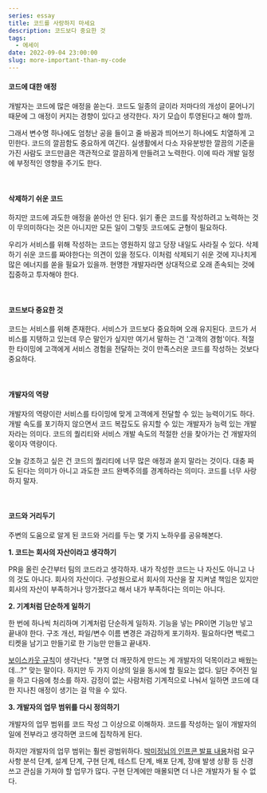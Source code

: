 ```yaml
---
series: essay
title: 코드를 사랑하지 마세요
description: 코드보다 중요한 것
tags:
  - 에세이
date: 2022-09-04 23:00:00
slug: more-important-than-my-code
---
```


#### 코드에 대한 애정

개발자는 코드에 많은 애정을 쏟는다. 코드도 일종의 글이라 저마다의 개성이 묻어나기 때문에 그 애정이 커지는 경향이 있다고 생각한다. 자기 모습이 투영된다고 해야 할까.

그래서 변수명 하나에도 엄청난 공을 들이고 줄 바꿈과 띄어쓰기 하나에도 치열하게 고민한다. 코드의 깔끔함도 중요하게 여긴다. 실생활에서 다소 자유분방한 깔끔의 기준을 가진 사람도 코드만큼은 객관적으로 깔끔하게 만들려고 노력한다. 이에 따라 개발 일정에 부정적인 영향을 주기도 한다.

<br/>

#### 삭제하기 쉬운 코드

하지만 코드에 과도한 애정을 쏟아선 안 된다. 읽기 좋은 코드를 작성하려고 노력하는 것이 무의미하다는 것은 아니지만 모든 일이 그렇듯 코드에도 균형이 필요하다.

우리가 서비스를 위해 작성하는 코드는 영원하지 않고 당장 내일도 사라질 수 있다. 삭제하기 쉬운 코드를 짜야한다는 의견이 있을 정도다. 이처럼 삭제되기 쉬운 것에 지나치게 많은 에너지를 쏟을 필요가 있을까. 현명한 개발자라면 상대적으로 오래 존속되는 것에 집중하고 투자해야 한다.

<br/>

#### 코드보다 중요한 것

코드는 서비스를 위해 존재한다. 서비스가 코드보다 중요하며 오래 유지된다. 코드가 서비스를 지탱하고 있는데 무슨 말인가 싶지만 여기서 말하는 건 '고객의 경험'이다. 적절한 타이밍에 고객에게 서비스 경험을 전달하는 것이 만족스러운 코드를 작성하는 것보다 중요하다.

<br/>

#### 개발자의 역량

개발자의 역량이란 서비스를 타이밍에 맞게 고객에게 전달할 수 있는 능력이기도 하다. 개발 속도를 포기하지 않으면서 코드 복잡도도 유지할 수 있는 개발자가 능력 있는 개발자라는 의미다. 코드의 퀄리티와 서비스 개발 속도의 적절한 선을 찾아가는 건 개발자의 몫이자 역량이다.

오늘 강조하고 싶은 건 코드의 퀄리티에 너무 많은 애정과 쏟지 말라는 것이다. 대충 짜도 된다는 의미가 아니고 과도한 코드 완벽주의를 경계하라는 의미다. 코드를 너무 사랑하지 말자.

<br/>

#### 코드와 거리두기

주변의 도움으로 알게 된 코드와 거리를 두는 몇 가지 노하우를 공유해본다.

**1. 코드는 회사의 자산이라고 생각하기**

PR을 올린 순간부터 팀의 코드라고 생각하자. 내가 작성한 코드는 나 자신도 아니고 나의 것도 아니다. 회사의 자산이다. 구성원으로서 회사의 자산을 잘 지켜낼 책임은 있지만 회사의 자산이 부족하거나 망가졌다고 해서 내가 부족하다는 의미는 아니다.

**2. 기계처럼 단순하게 일하기**

한 번에 하나씩 처리하며 기계처럼 단순하게 일하자. 기능을 넣는 PR이면 기능만 넣고 끝내야 한다. 구조 개선, 파일/변수 이름 변경은 과감하게 포기하자. 필요하다면 백로그 티켓을 남기고 만들기로 한 기능만 만들고 끝내자.

[보이스카웃 규칙](https://johngrib.github.io/wiki/Boy-Scout-Rule/)이 생각난다. "분명 더 깨끗하게 만드는 게 개발자의 덕목이라고 배웠는데...?" 맞는 말이다. 하지만 두 가지 이상의 일을 동시에 할 필요는 없다. 일단 주어진 일을 하고 다음에 청소를 하자. 감정이 없는 사람처럼 기계적으로 나눠서 일하면 코드에 대한 지나친 애정이 생기는 걸 막을 수 있다.

**3. 개발자의 업무 범위를 다시 정의하기**

개발자의 업무 범위를 코드 작성 그 이상으로 이해하자. 코드를 작성하는 일이 개발자의 일에 전부라고 생각하면 코드에 집착하게 된다.

하지만 개발자의 업무 범위는 훨씬 광범위하다. [박미정님의 인프콘 발표 내용](https://infcon.day/speaker/박미정-팀성장-코드리뷰/)처럼 요구 사항 분석 단계, 설계 단계, 구현 단계, 테스트 단계, 배포 단계, 장애 발생 상황 등 신경 쓰고 관심을 가져야 할 업무가 많다. 구현 단계에만 매몰되면 더 나은 개발자가 될 수 없다.
